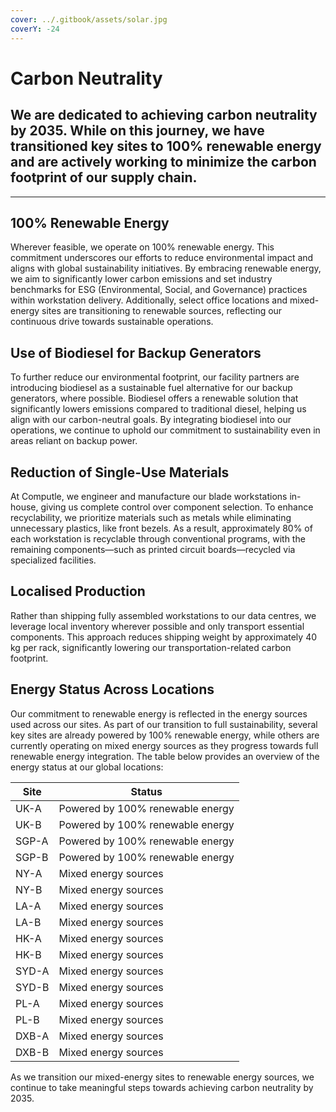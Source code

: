```yaml
---
cover: ../.gitbook/assets/solar.jpg
coverY: -24
---
```


# Carbon Neutrality

## We are dedicated to achieving carbon neutrality by 2035. While on this journey, we have transitioned key sites to 100% renewable energy and are actively working to minimize the carbon footprint of our supply chain.

***

## 100% Renewable Energy

Wherever feasible, we operate on 100% renewable energy. This commitment underscores our efforts to reduce environmental impact and aligns with global sustainability initiatives. By embracing renewable energy, we aim to significantly lower carbon emissions and set industry benchmarks for ESG (Environmental, Social, and Governance) practices within workstation delivery. Additionally, select office locations and mixed-energy sites are transitioning to renewable sources, reflecting our continuous drive towards sustainable operations.

## Use of Biodiesel for Backup Generators

To further reduce our environmental footprint, our facility partners are introducing biodiesel as a sustainable fuel alternative for our backup generators, where possible. Biodiesel offers a renewable solution that significantly lowers emissions compared to traditional diesel, helping us align with our carbon-neutral goals. By integrating biodiesel into our operations, we continue to uphold our commitment to sustainability even in areas reliant on backup power.

## Reduction of Single-Use Materials

At Computle, we engineer and manufacture our blade workstations in-house, giving us complete control over component selection. To enhance recyclability, we prioritize materials such as metals while eliminating unnecessary plastics, like front bezels. As a result, approximately 80% of each workstation is recyclable through conventional programs, with the remaining components—such as printed circuit boards—recycled via specialized facilities.

## Localised Production

Rather than shipping fully assembled workstations to our data centres, we leverage local inventory wherever possible and only transport essential components. This approach reduces shipping weight by approximately 40 kg per rack, significantly lowering our transportation-related carbon footprint.

## Energy Status Across Locations

Our commitment to renewable energy is reflected in the energy sources used across our sites. As part of our transition to full sustainability, several key sites are already powered by 100% renewable energy, while others are currently operating on mixed energy sources as they progress towards full renewable energy integration. The table below provides an overview of the energy status at our global locations:

| **Site** | **Status**                       |
| -------- | -------------------------------- |
| UK-A     | Powered by 100% renewable energy |
| UK-B     | Powered by 100% renewable energy |
| SGP-A    | Powered by 100% renewable energy |
| SGP-B    | Powered by 100% renewable energy |
| NY-A     | Mixed energy sources             |
| NY-B     | Mixed energy sources             |
| LA-A     | Mixed energy sources             |
| LA-B     | Mixed energy sources             |
| HK-A     | Mixed energy sources             |
| HK-B     | Mixed energy sources             |
| SYD-A    | Mixed energy sources             |
| SYD-B    | Mixed energy sources             |
| PL-A     | Mixed energy sources             |
| PL-B     | Mixed energy sources             |
| DXB-A    | Mixed energy sources             |
| DXB-B    | Mixed energy sources             |

As we transition our mixed-energy sites to renewable energy sources, we continue to take meaningful steps towards achieving carbon neutrality by 2035.
